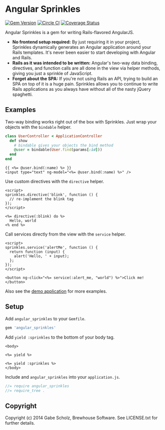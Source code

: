# Angular Sprinkles

[![Gem Version](https://badge.fury.io/rb/angular_sprinkles.svg)](http://badge.fury.io/rb/angular_sprinkles)
[![Circle CI](https://circleci.com/gh/BrewhouseTeam/angular_sprinkles.png?style=badge)](https://circleci.com/gh/BrewhouseTeam/angular_sprinkles)
[![Coverage Status](https://coveralls.io/repos/BrewhouseTeam/angular_sprinkles/badge.png?branch=master)](https://coveralls.io/r/BrewhouseTeam/angular_sprinkles?branch=master)

Angular Sprinkles is a gem for writing Rails-flavored AngularJS.

- __No frontend setup required:__ By just requiring it in your project, Sprinkles dynamically generates an Angular application around your Rails templates. It's never been easier to start developing with Angular and Rails.
- __Rails as it was intended to be written:__ Angular's two-way data binding, directives, and function calls are all done in the view via helper methods, giving you just a sprinkle of JavaScript.
- __Forget about the SPA:__ If you're not using Rails an API, trying to build an SPA on top of it is a huge pain. Sprinkles allows you to continue to write Rails applications as you always have without all of the nasty jQuery spaghetti.

## Examples

Two-way binding works right out of the box with Sprinkles. Just wrap your objects with the `bindable` helper.

```ruby
class UserController < ApplicationController
  def show
    # bindable gives your objects the bind method
    @user = bindable(User.find(params[:id]))
  end
end
```

```erb
{{ <%= @user.bind(:name) %> }}
<input type="text" ng-model="<%= @user.bind(:name) %>" />
```

Use custom directives with the `directive` helper.

```erb
<script>
sprinkles.directive('blink', function () {
  // re-implement the blink tag
});
</script>

<%= directive(:blink) do %>
  Hello, world
<% end %>
```

Call services directly from the view with the `service` helper.

```erb
<script>
sprinkles.service('alertMe', function () {
  return function (input) {
    alert('Hello, ' + input);
  };
});
</script>

<button ng-click="<%= service(:alert_me, "world") %>">Click me!</button>
```

Also see the [demo application](https://github.com/BrewhouseTeam/angular_sprinkles_example) for more examples.

## Setup

Add `angular_sprinkles` to your `Gemfile`.

```ruby
gem 'angular_sprinkles'
```

Add `yield :sprinkles` to the bottom of your body tag.

```erb
<body>

<%= yield %>

<%= yield :sprinkles %>
</body>
```

Include and `angular_sprinkles` into your `application.js`.

```js
//= require angular_sprinkles
//= require_tree .
```

## Copyright

Copyright (c) 2014 Gabe Scholz, Brewhouse Software. See LICENSE.txt for further details.
